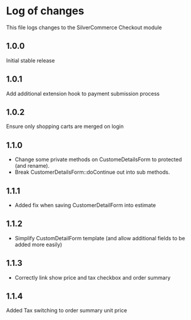 # Log of changes

This file logs changes to the SilverCommerce Checkout module

## 1.0.0

Initial stable release

## 1.0.1

Add additional extension hook to payment submission process

## 1.0.2

Ensure only shopping carts are merged on login

## 1.1.0

* Change some private methods on CustomeDetailsForm to protected (and rename).
* Break CustomerDetailsForm::doContinue out into sub methods.

## 1.1.1

* Added fix when saving CustomerDetailForm into estimate

## 1.1.2

* Simplify CustomDetailForm template (and allow additional fields to be added more easily)

## 1.1.3

* Correctly link show price and tax checkbox and order summary

## 1.1.4

Added Tax switching to order summary unit price
